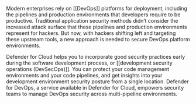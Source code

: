 Modern enterprises rely on [[DevOps]] platforms for deployment, including the pipelines and production environments that developers require to be productive. Traditional application security methods didn’t consider the increased attack surface that these pipelines and production environments represent for hackers. But now, with hackers shifting left and targeting these upstream tools, a new approach is needed to secure DevOps platform environments.


Defender for Cloud helps you to incorporate good security practices early during the software development process, or [[development security operations (DevSecOps)]]. You can protect your code management environments and your code pipelines, and get insights into your development environment security posture from a single location. Defender for DevOps, a service available in Defender for Cloud, empowers security teams to manage DevOps security across multi-pipeline environments.